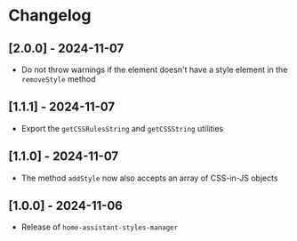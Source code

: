 # Changelog

## [2.0.0] - 2024-11-07

- Do not throw warnings if the element doesn't have a style element in the `removeStyle` method

## [1.1.1] - 2024-11-07

- Export the `getCSSRulesString` and `getCSSString` utilities

## [1.1.0] - 2024-11-07

- The method `addStyle` now also accepts an array of CSS-in-JS objects

## [1.0.0] - 2024-11-06

- Release of `home-assistant-styles-manager`